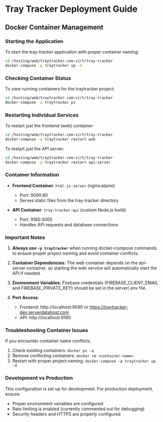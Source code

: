 # Tray Tracker Deployment Guide

## Docker Container Management

### Starting the Application

To start the tray-tracker application with proper container naming:

```bash
cd /hosting/web/traytracker.com-virt/tray-tracker
docker-compose -p traytracker up -d
```

### Checking Container Status

To view running containers for the traytracker project:

```bash
cd /hosting/web/traytracker.com-virt/tray-tracker
docker-compose -p traytracker ps
```

### Restarting Individual Services

To restart just the frontend (web) container:

```bash
cd /hosting/web/traytracker.com-virt/tray-tracker
docker-compose -p traytracker restart web
```

To restart just the API server:

```bash
cd /hosting/web/traytracker.com-virt/tray-tracker
docker-compose -p traytracker restart api-server
```

### Container Information

- **Frontend Container**: `html-js-server` (nginx:alpine)
  - Port: 9090:80
  - Serves static files from the tray-tracker directory
  
- **API Container**: `tray-tracker-api` (custom Node.js build)
  - Port: 9180:3000
  - Handles API requests and database connections

### Important Notes

1. **Always use `-p traytracker`** when running docker-compose commands to ensure proper project naming and avoid container conflicts.

2. **Container Dependencies**: The web container depends on the api-server container, so starting the web service will automatically start the API if needed.

3. **Environment Variables**: Firebase credentials (FIREBASE_CLIENT_EMAIL and FIREBASE_PRIVATE_KEY) should be set in the server/.env file.

4. **Port Access**: 
   - Frontend: http://localhost:9090 or https://traytracker-dev.serverdatahost.com
   - API: http://localhost:9180

### Troubleshooting Container Issues

If you encounter container name conflicts:

1. Check existing containers: `docker ps -a`
2. Remove conflicting containers: `docker rm <container-name>`
3. Restart with proper project naming: `docker-compose -p traytracker up -d`

### Development vs Production

This configuration is set up for development. For production deployment, ensure:
- Proper environment variables are configured
- Rate limiting is enabled (currently commented out for debugging)
- Security headers and HTTPS are properly configured